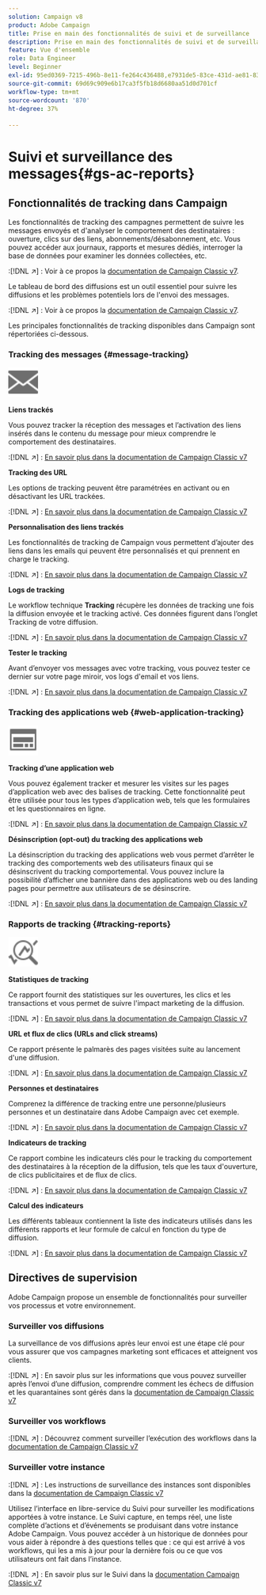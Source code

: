 ```yaml
---
solution: Campaign v8
product: Adobe Campaign
title: Prise en main des fonctionnalités de suivi et de surveillance
description: Prise en main des fonctionnalités de suivi et de surveillance
feature: Vue d'ensemble
role: Data Engineer
level: Beginner
exl-id: 95ed0369-7215-496b-8e11-fe264c436488,e7931de5-83ce-431d-ae81-83793d257550
source-git-commit: 69d69c909e6b17ca3f5fb18d6680aa51d0d701cf
workflow-type: tm+mt
source-wordcount: '870'
ht-degree: 37%

---
```


# Suivi et surveillance des messages{#gs-ac-reports}

## Fonctionnalités de tracking dans Campaign

Les fonctionnalités de tracking des campagnes permettent de suivre les messages envoyés et d&#39;analyser le comportement des destinataires : ouverture, clics sur des liens, abonnements/désabonnement, etc. Vous pouvez accéder aux journaux, rapports et mesures dédiés, interroger la base de données pour examiner les données collectées, etc.

:[!DNL :arrow_upper_right:] :  Voir à ce propos la [documentation de Campaign Classic v7](https://experienceleague.adobe.com/docs/campaign-classic/using/getting-started/profile-management/editing-a-profile.html?lang=en#tracking-tab).

Le tableau de bord des diffusions est un outil essentiel pour suivre les diffusions et les problèmes potentiels lors de l&#39;envoi des messages.

:[!DNL :arrow_upper_right:] : Voir à ce propos la [documentation de Campaign Classic v7](https://experienceleague.adobe.com/docs/campaign-classic/using/sending-messages/monitoring-deliveries/delivery-dashboard.html?lang=en#sending-messages).

Les principales fonctionnalités de tracking disponibles dans Campaign sont répertoriées ci-dessous.

### Tracking des messages {#message-tracking}

<img src="assets/do-not-localize/icon-message-tracking.svg" width="60px">

**Liens trackés**

Vous pouvez tracker la réception des messages et l’activation des liens insérés dans le contenu du message pour mieux comprendre le comportement des destinataires.

:[!DNL :arrow_upper_right:] : [En savoir plus dans la documentation de Campaign Classic v7](https://experienceleague.adobe.com/docs/campaign-classic/using/sending-messages/tracking-messages/how-to-configure-tracked-links.html?lang=en#sending-messages)

**Tracking des URL**

Les options de tracking peuvent être paramétrées en activant ou en désactivant les URL trackées.

:[!DNL :arrow_upper_right:] : [En savoir plus dans la documentation de Campaign Classic v7](https://experienceleague.adobe.com/docs/campaign-classic/using/sending-messages/tracking-messages/personalizing-url-tracking.html?lang=en#sending-messages)


**Personnalisation des liens trackés**

Les fonctionnalités de tracking de Campaign vous permettent d’ajouter des liens dans les emails qui peuvent être personnalisés et qui prennent en charge le tracking.

:[!DNL :arrow_upper_right:] : [En savoir plus dans la documentation de Campaign Classic v7](https://experienceleague.adobe.com/docs/campaign-classic/using/sending-messages/tracking-messages/tracking-personalized-links/tracking-personalized-links.html?lang=en#sending-messages)

**Logs de tracking**

Le workflow technique **Tracking** récupère les données de tracking une fois la diffusion envoyée et le tracking activé. Ces données figurent dans l’onglet Tracking de votre diffusion.

:[!DNL :arrow_upper_right:] : [En savoir plus dans la documentation de Campaign Classic v7](https://experienceleague.adobe.com/docs/campaign-classic/using/sending-messages/tracking-messages/accessing-the-tracking-logs.html?lang=en#sending-messages)

**Tester le tracking**

Avant d’envoyer vos messages avec votre tracking, vous pouvez tester ce dernier sur votre page miroir, vos logs d&#39;email et vos liens.

:[!DNL :arrow_upper_right:] : [En savoir plus dans la documentation de Campaign Classic v7](https://experienceleague.adobe.com/docs/campaign-classic/using/sending-messages/tracking-messages/testing-tracking.html?lang=en#sending-messages)

### Tracking des applications web {#web-application-tracking}

<img src="assets/do-not-localize/icon-web-app.svg" width="60px">

**Tracking d’une application web**

Vous pouvez également tracker et mesurer les visites sur les pages d’application web avec des balises de tracking. Cette fonctionnalité peut être utilisée pour tous les types d’application web, tels que les formulaires et les questionnaires en ligne.

:[!DNL :arrow_upper_right:] : [En savoir plus dans la documentation de Campaign Classic v7](https://experienceleague.adobe.com/docs/campaign-classic/using/designing-content/web-applications/tracking-a-web-application.html?lang=en#designing-content)

**Désinscription (opt-out) du tracking des applications web**

La désinscription du tracking des applications web vous permet d’arrêter le tracking des comportements web des utilisateurs finaux qui se désinscrivent du tracking comportemental. Vous pouvez inclure la possibilité d’afficher une bannière dans des applications web ou des landing pages pour permettre aux utilisateurs de se désinscrire.

:[!DNL :arrow_upper_right:] : [En savoir plus dans la documentation de Campaign Classic v7](https://experienceleague.adobe.com/docs/campaign-classic/using/designing-content/web-applications/web-application-tracking-opt-out.html?lang=en#designing-content)

### Rapports de tracking {#tracking-reports}

<img src="assets/do-not-localize/icon_monitor.svg" width="60px">

**Statistiques de tracking**

Ce rapport fournit des statistiques sur les ouvertures, les clics et les transactions et vous permet de suivre l&#39;impact marketing de la diffusion.

:[!DNL :arrow_upper_right:] : [En savoir plus dans la documentation de Campaign Classic v7](https://experienceleague.adobe.com/docs/campaign-classic/using/sending-messages/tracking-messages/about-message-tracking.html?lang=en#tracking-reports)

**URL et flux de clics (URLs and click streams)**

Ce rapport présente le palmarès des pages visitées suite au lancement d&#39;une diffusion.

:[!DNL :arrow_upper_right:] : [En savoir plus dans la documentation de Campaign Classic v7](https://experienceleague.adobe.com/docs/campaign-classic/using/reporting/reports-on-deliveries/delivery-reports.html?lang=en#urls-and-click-streams)

**Personnes et destinataires**

Comprenez la différence de tracking entre une personne/plusieurs personnes et un destinataire dans Adobe Campaign avec cet exemple.

:[!DNL :arrow_upper_right:] : [En savoir plus dans la documentation de Campaign Classic v7](https://experienceleague.adobe.com/docs/campaign-classic/using/reporting/reports-on-deliveries/person-people-recipients.html?lang=en#reporting)

**Indicateurs de tracking**

Ce rapport combine les indicateurs clés pour le tracking du comportement des destinataires à la réception de la diffusion, tels que les taux d&#39;ouverture, de clics publicitaires et de flux de clics.

:[!DNL :arrow_upper_right:] : [En savoir plus dans la documentation de Campaign Classic v7](https://experienceleague.adobe.com/docs/campaign-classic/using/reporting/reports-on-deliveries/delivery-reports.html?lang=en#reporting)

**Calcul des indicateurs**

Les différents tableaux contiennent la liste des indicateurs utilisés dans les différents rapports et leur formule de calcul en fonction du type de diffusion.

:[!DNL :arrow_upper_right:] : [En savoir plus dans la documentation de Campaign Classic v7](https://experienceleague.adobe.com/docs/campaign-classic/using/reporting/reports-on-deliveries/indicator-calculation.html?lang=en#reporting)

## Directives de supervision

Adobe Campaign propose un ensemble de fonctionnalités pour surveiller vos processus et votre environnement.

### Surveiller vos diffusions

La surveillance de vos diffusions après leur envoi est une étape clé pour vous assurer que vos campagnes marketing sont efficaces et atteignent vos clients.

:[!DNL :arrow_upper_right:] : En savoir plus sur les informations que vous pouvez surveiller après l’envoi d’une diffusion, comprendre comment les échecs de diffusion et les quarantaines sont gérés dans la [documentation de Campaign Classic v7](https://experienceleague.adobe.com/docs/campaign-classic/using/sending-messages/monitoring-deliveries/about-delivery-monitoring.html?lang=en#sending-messages)

### Surveiller vos workflows

:[!DNL :arrow_upper_right:] : Découvrez comment surveiller l’exécution des workflows dans la [documentation de Campaign Classic v7](https://experienceleague.adobe.com/docs/campaign-classic/using/automating-with-workflows/monitoring-workflows/monitoring-workflow-execution.html?lang=en#automating-with-workflows)

### Surveiller votre instance

:[!DNL :arrow_upper_right:] : Les instructions de surveillance des instances sont disponibles dans la [documentation de Campaign Classic v7](https://experienceleague.adobe.com/docs/campaign-classic/using/monitoring-campaign-classic/introduction/monitoring-guidelines.html?lang=en#monitoring-campaign-classic)

Utilisez l’interface en libre-service du Suivi pour surveiller les modifications apportées à votre instance. Le Suivi capture, en temps réel, une liste complète d’actions et d’événements se produisant dans votre instance Adobe Campaign. Vous pouvez accéder à un historique de données pour vous aider à répondre à des questions telles que : ce qui est arrivé à vos workflows, qui les a mis à jour pour la dernière fois ou ce que vos utilisateurs ont fait dans l’instance.

:[!DNL :arrow_upper_right:] : En savoir plus sur le Suivi dans la [documentation Campaign Classic v7](https://experienceleague.adobe.com/docs/campaign-classic/using/monitoring-campaign-classic/production-procedures/audit-trail.html?lang=en#accessing-audit-trail)
